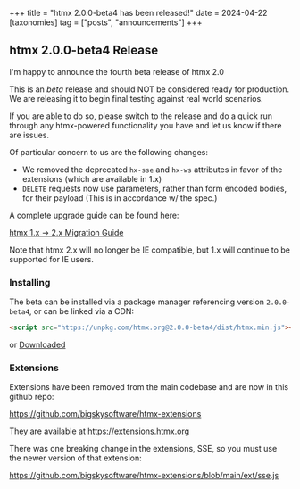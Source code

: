 +++
title = "htmx 2.0.0-beta4 has been released!"
date = 2024-04-22
[taxonomies]
tag = ["posts", "announcements"]
+++

## htmx 2.0.0-beta4 Release

I'm happy to announce the fourth beta release of htmx 2.0

This is an _beta_ release and should NOT be considered ready for production.  We are releasing it to begin 
final testing against real world scenarios.

If you are able to do so, please switch to the release and do a quick run through any htmx-powered functionality you
have and let us know if there are issues.

Of particular concern to us are the following changes:

* We removed the deprecated `hx-sse` and `hx-ws` attributes in favor of the extensions (which are available in 1.x)
* `DELETE` requests now use parameters, rather than form encoded bodies, for their payload (This is in accordance w/ the spec.)

A complete upgrade guide can be found here:

[htmx 1.x -> 2.x Migration Guide](@/migration-guide-htmx-1.md)

Note that htmx 2.x will no longer be IE compatible, but 1.x will continue to be supported for IE users.

### Installing

The beta can be installed via a package manager referencing version `2.0.0-beta4`, or can be linked via a CDN:

```html
<script src="https://unpkg.com/htmx.org@2.0.0-beta4/dist/htmx.min.js"></script>
```

or <a href="https://unpkg.com/htmx.org@2.0.0-beta4/dist/htmx.min.js" download>Downloaded</a>

### Extensions

Extensions have been removed from the main codebase and are now in this github repo:

<https://github.com/bigskysoftware/htmx-extensions>

They are available at <https://extensions.htmx.org>

There was one breaking change in the extensions, SSE, so you must use the newer version of that extension:

<https://github.com/bigskysoftware/htmx-extensions/blob/main/ext/sse.js>
